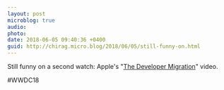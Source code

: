 ```yaml
---
layout: post
microblog: true
audio: 
photo: 
date: 2018-06-05 09:40:36 +0400
guid: http://chirag.micro.blog/2018/06/05/still-funny-on.html
---
```

Still funny on a second watch: Apple's "[The Developer Migration](https://www.youtube.com/watch?v=xp6UCQvKKzI)" video.

#WWDC18 

